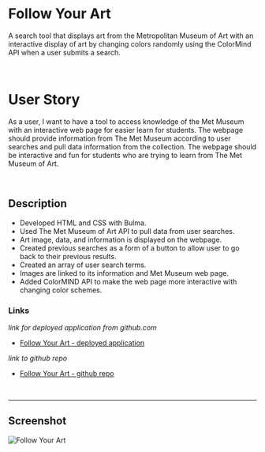 # Follow Your Art
A search tool that displays art from the Metropolitan Museum of Art with an interactive display of art by changing colors randomly using the ColorMind API when a user submits a search.

<br>

# User Story
As a user, I want to have a tool to access knowledge of the Met Museum with an interactive web page for easier learn for students.
The webpage should provide information from The Met Museum according to user searches and pull data information from the collection.
The webpage should be interactive and fun for students who are trying to learn from The Met Museum of Art.

<br>

## Description
* Developed HTML and CSS with Bulma.
* Used The Met Museum of Art API to pull data from user searches.
* Art image, data, and information is displayed on the webpage.
* Created previous searches as a form of a button to allow user to go back to their previous results.
* Created an array of user search terms.
* Images are linked to its information and Met Museum web page.
* Added ColorMIND API to make the web page more interactive with changing color schemes.

### **Links**

*link for deployed application from github.com*

* [Follow Your Art - deployed application](https://kernel02.github.io/Follow-Your-Art/)

*link to github repo*

* [Follow Your Art - github repo](https://github.com/Kernel02/Follow-Your-Art)

<br>

----
## Screenshot
![Follow Your Art](./assets/images/Follow-Your-Art.png)

